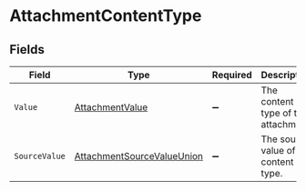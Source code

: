 # AttachmentContentType


## Fields

| Field                                                                               | Type                                                                                | Required                                                                            | Description                                                                         | Example                                                                             |
| ----------------------------------------------------------------------------------- | ----------------------------------------------------------------------------------- | ----------------------------------------------------------------------------------- | ----------------------------------------------------------------------------------- | ----------------------------------------------------------------------------------- |
| `Value`                                                                             | [AttachmentValue](../../Models/Components/AttachmentValue.md)                       | :heavy_minus_sign:                                                                  | The content type of the attachment.                                                 | text                                                                                |
| `SourceValue`                                                                       | [AttachmentSourceValueUnion](../../Models/Components/AttachmentSourceValueUnion.md) | :heavy_minus_sign:                                                                  | The source value of the content type.                                               | Text                                                                                |